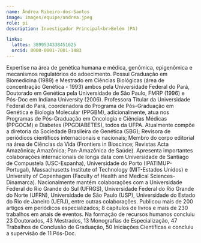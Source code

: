 ```yaml
---
name: Ândrea Ribeiro-dos-Santos
image: images/equipe/andrea.jpeg
role: pi
description: Investigador Principal<br>Belém (PA)

links:
  lattes: 3899534338451625
  orcid: 0000-0001-7001-1483
---
```


Expertise na área de genética humana e médica, genômica, epigenômica e mecanismos regulatórios do adoecimento. Possui Graduação em Biomedicina (1989) e Mestrado em Ciências Biológicas (área de concentração Genética - 1993) ambos pela Universidade Federal do Pará, Doutorado em Genética pela Universidade de São Paulo, FMRP (1996) e Pós-Doc em Indiana University (2006). Professora Titular da Universidade Federal do Pará, coordenadora do Programa de Pós-Graduação em Genética e Biologia Molecular (PPGBM), adicionalmente, atua nos Programas de Pós-Graduação em Oncologia e Ciências Médicas (PPGOCM) e Diabetes (PPGDIABETES), todos da UFPA. Atualmente compõe a diretoria da Sociedade Brasileira de Genética (SBG); Revisora de periódicos científicos internacionais e nacionais; Membro do corpo editorial na área de Ciências da Vida (Frontiers in Bioscince; Revistas Acta Amazônica; Amazônica; Pan-Amazônica de Saúde). Apresenta importantes colaborações internacionais de longa data com Universidade de Santiago de Compustela (USC-Espanha), Universidade do Porto (IPATIMUP-Portugal), Massachusetts Institute of Technology (MIT-Estados Unidos) e University of Copenhagen (Faculty of Health and Medical Sciences-Dinamarca). Nacionalmente mantém colaborações com a Universidade Federal do Rio Grande do Sul (UFRGS), Universidade Federal do Rio Grande do Norte (UFRN), Universidade de São Paulo (USP), Universidade do Estado do Rio de Janeiro (UERJ), entre outras colaborações. Publicou mais de 200 artigos em periódicos especializados; 8 capítulos de livros e mais de 230 trabalhos em anais de eventos. Na formação de recursos humanos concluiu 23 Doutorados, 43 Mestrados, 13 Monografias de Especialização, 47 Trabalhos de Conclusão de Graduação, 50 Iniciações Científicas e concluiu a supervisão de 11 Pós-Doc.
